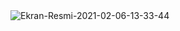 
<img src="https://i.ibb.co/S5cBFh2/Ekran-Resmi-2021-02-06-13-33-44.png" alt="Ekran-Resmi-2021-02-06-13-33-44" border="0">
